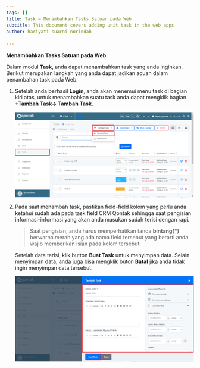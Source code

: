 ```yaml
---
tags: []
title: Task – Menambahkan Tasks Satuan pada Web
subtitle: This document covers adding unit task in the web apps
author: hariyati suarni nurindah

---
```

**Menambahkan Tasks Satuan pada Web**

Dalam modul **Task**, anda dapat menambahkan task yang anda inginkan. Berikut merupakan langkah yang anda dapat jadikan acuan dalam penambahan task pada Web.

1. Setelah anda berhasil **Login**, anda akan menemui menu task di bagian kiri atas, untuk menambahkan suatu task anda dapat mengklik bagian **+Tambah Task-> Tambah Task.**

   ![](/uploads/menambahtaskweb1.PNG)
2. Pada saat menambah task, pastikan field-field kolom yang perlu anda ketahui sudah ada pada task field CRM Qontak sehingga saat pengisian informasi-informasi yang akan anda masukan sudah terisi dengan rapi.

   > Saat pengisian, anda harus memperhatikan tanda **bintang(*)** berwarna merah  yang ada nama field tersebut yang berarti anda wajib memberikan isian pada kolom tersebut.

   Setelah data terisi, klik button **Buat Task** untuk menyimpan data. Selain menyimpan data, anda juga bisa mengklik buton **Batal** jika anda tidak ingin menyimpan data tersebut.

   ![](/uploads/menambahtaskweb2.PNG)